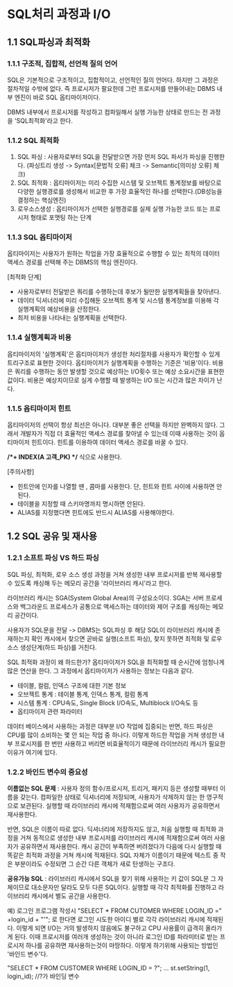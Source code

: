 # SQL처리 과정과 I/O
## 1.1 SQL파싱과 최적화
### 1.1.1 구조적, 집합적, 선언적 질의 언어
SQL은 기본적으로 구조적이고, 집합적이고, 선언적인 질의 언어다. 하지만 그 과정은 절차적일 수밖에 없다. 즉 프로시저가 팔요한데 그런 프로시저를 만들어내는 DBMS 내부 엔진이 바로 SQL 옵티마이저이다. 

DBMS 내부에서 프로시저를 작성하고 컴파일해서 실행 가능한 상태로 만드는 전 과정을 'SQL최적화'라고 한다.

### 1.1.2 SQL 최적화
1. SQL 파싱 : 사용자로부터 SQL을 전달받으면 가장 먼저 SQL 파서가 파싱을 진행한다. (파싱트리 생성 -> Syntax[문법적 오류] 체크 -> Semantic[의미상 오류] 체크)
2. SQL 최적화 : 옵티마이저는 미리 수집한 시스템 및 오브젝트 통계정보를 바탕으로 다양한 실행경로를 생성해서 비교한 후 가장 효율적인 하나를 선택한다.(DB성능을 결정하는 핵심엔진)
3. 로우소스생성 : 옵티마이저가 선택한 실행경로를 실제 실행 가능한 코드 또는 프로시저 형태로 포맷팅 하는 단계

### 1.1.3 SQL 옵티마이저
옵티마이저는 사용자가 원하는 작업을 가장 효율적으로 수행할 수 있는 최적의 데이터 액세스 경로를 선택해 주는 DBMS의 핵심 엔진이다.

[최적화 단계]
* 사용자로부터 전달받은 쿼리를 수행하는데 후보가 될만한 실행계획들을 찾아낸다.
* 데이터 딕셔너리에 미리 수집해둔 오브젝트 통계 및 시스템 통계정보를 이용해 각 실행계획의 예상비용을 산정한다.
* 최저 비용을 나타내는 실행계획을 선택한다.

### 1.1.4 실행계획과 비용
옵티마이저의 '실행계획'은 옵티마이저가 생성한 처리절차를 사용자가 확인할 수 있게 트리구조로 표현한 것이다. 옵티마이저가 실행계획을 수행하는 기준은 '비용'이다. 비용은 쿼리를 수행하는 동안 발생할 것으로 예상하는 I/O횟수 또는 예상 소요시간을 표현한 값이다. 비용은 예상치이므로 실게 수행할 때 발생하는 I/O 또는 시간과 많은 차이가 난다.

### 1.1.5 옵티마이저 힌트
옵티마이저의 선택이 항상 최선은 아니다. 대부분 좋은 선택을 하지만 완벽하지 않다. 그래서 개발자가 직접 더 효율적인 액세스 경로를 찾아낼 수 있는데 이때 사용하는 것이 옵티마이저 힌트이다. 힌트를 이용하여 데이터 액세스 경로를 바꿀 수 있다. 

__/*+ INDEX(A 고객_PK) */__ 식으로 사용한다.

[주의사항]
* 힌트안에 인자를 나열할 땐 , 콤마를 사용한다. 단, 힌트와 힌트 사이에 사용하면 안 된다.
* 테이블을 지정할 때 스키마명까지 명시하면 안된다.
* ALIAS를 지정했다면 힌트에도 반드시 ALIAS를 사용해야한다.

## 1.2 SQL 공유 및 재사용
### 1.2.1 소프트 파싱 VS 하드 파싱
SQL 파싱, 최적화, 로우 소스 생성 과정을 거쳐 생성한 내부 프로시저를 반복 재사용할 수 있도록 캐싱해 두는 메모리 공간을 '라이브러리 캐시'라고 한다.

라이브러리 캐시는 SGA(System Global Area)의 구성요소이다. SGA는 서버 프로세스와 백그라운드 프로세스가 공통으로 액세스하는 데이터와 제어 구조를 캐싱하는 메모리 공간이다.

사용자가 SQL문을 전달 -> DBMS는 SQL파싱 후 해당 SQL이 라이브러리 캐시에 존재하는지 확인 캐시에서 찾으면 곧바로 실행(소프트 파싱), 찾지 못하면 최적화 및 로우소스 생성단계(하드 파싱)를 거친다.

SQL 최적화 과정이 왜 하드한가? 옵티마이저가 SQL을 최적화할 때 순시간에 엄청나게 많은 연산을 한다. 그 과정에서 옵티마이저가 사용하는 정보는 다음과 같다.

* 테이블, 컬럼, 인덱스 구조에 대한 기본 정보
* 오브젝트 통계 : 테이블 통계, 인덱스 통계, 컬럼 통계
* 시스템 통계 : CPU속도, Single Block I/O속도, Multiblock I/O속도 등
* 옵티마이저 관련 파라미터 

데이터 베이스에서 사용하는 과정은 대부분 I/O 작업에 집중되는 반면, 하드 파싱은 CPU를 많이 소비하는 몇 안 되는 작업 중 하나다. 이렇게 하드한 작업을 거쳐 생성한 내부 프로시저를 한 번만 사용하고 버리면 비효율적이기 때문에 라이브러리 캐시가 필요한 이유가 여기에 있다.

### 1.2.2 바인드 변수의 중요성
__이름없는 SQL 문제__ : 사용자 정의 함수/프로시저, 트리거, 패키지 등은 생성할 때부터 이름을 갖는다. 컴파일한 상태로 딕셔너리에 저장되며, 사용자가 삭제하지 않는 한 영구적으로 보관된다. 실행할 때 라이브러리 캐시에 적재함으로써 여러 사용자가 공유하면서 재사용한다.

반면, SQL은 이름이 따로 없다. 딕셔너리에 저장하지도 않고, 처음 실행할 때 최적화 과정을 거쳐 동적으로 생성한 내부 프로시저를 라이브러리 캐시에 적재함으로써 여러 사용자가 공유하면서 재사용한다. 캐시 공간이 부족하면 버려졌다가 다음에 다시 실행할 때 똑같은 최적화 과정을 거쳐 캐시에 적재된다. SQL 자체가 이름이기 때문에 텍스트 중 작은 부분이라도 수정되면 그 순간 다른 객체가 새로 탄생하는 구조다.

__공유가능 SQL__ : 라이브러리 캐시에서 SQL을 찾기 위해 사용하는 키 값이 SQL문 그 자체이므로 대소문자만 달라도 모두 다른 SQL이다. 실행할 때 각각 최적화를 진행하고 라이브러리 캐시에서 별도 공간을 사용한다.

예) 로그인 프로그램 작성시 "SELECT * FROM CUTOMER WHERE LOGIN_ID =" +login_id + "'"; 로 한다면 로그인 시도한 아이디 별로 각각 라이브러리 캐시에 적재된다. 이렇게 되면 I/O는 거의 발생하지 않음에도 불구하고 CPU 사용률이 급격히 올라가게 된다. 이때 프로시저를 여러개 생성하는 것이 아니라 로그인 ID를 파라미터로 받는 프로시저 하나를 공유하면 재사용하는것이 마땅하다. 이렇게 하기위해 사용되는 방법인 '바인드 변수'다. 

"SELECT * FROM CUSTOMER WHERE LOGIN_ID = ?"; ... st.setString(1, login_id);  //?가 바인딩 변수
